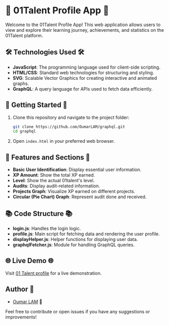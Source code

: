 # 🚀 01Talent Profile App 🚀

Welcome to the 01Talent Profile App! This web application allows users to view and explore their learning journey, achievements, and statistics on the 01Talent platform.

## 🛠️ Technologies Used 🛠️

- **JavaScript**: The programming language used for client-side scripting.
- **HTML/CSS**: Standard web technologies for structuring and styling.
- **SVG**: Scalable Vector Graphics for creating interactive and animated graphs.
- **GraphQL**: A query language for APIs used to fetch data efficiently.

## 🚀 Getting Started 🚀

1. Clone this repository and navigate to the project folder:
    ```bash
    git clone https://github.com/OumarLAM/graphql.git
    cd graphql
    ```

2. Open `index.html` in your preferred web browser.

## 📜 Features and Sections 📜

- **Basic User Identification**: Display essential user information.
- **XP Amount**: Show the total XP earned.
- **Level**: Show the actual 01talent's level.
- **Audits**: Display audit-related information.
- **Projects Graph**: Visualize XP earned on different projects.
- **Circular (Pie Chart) Graph**: Represent audit done and received.

## 📚 Code Structure 📚

- **login.js**: Handles the login logic.
- **profile.js**: Main script for fetching data and rendering the user profile.
- **displayHelper.js**: Helper functions for displaying user data.
- **graphqlFetcher.js**: Module for handling GraphQL queries.


## 🌐 Live Demo 🌐

Visit [01 Talent profile](https://zone01dakartalent.netlify.app) for a live demonstration.

## Author 👤

- [Oumar LAM](https://github.com/OumarLAM) 🚀

Feel free to contribute or open issues if you have any suggestions or improvements!
